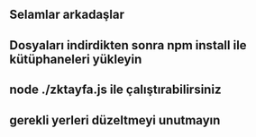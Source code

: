 ## Selamlar arkadaşlar
## Dosyaları indirdikten sonra npm install ile kütüphaneleri yükleyin
## node ./zktayfa.js ile çalıştırabilirsiniz
## gerekli yerleri düzeltmeyi unutmayın
